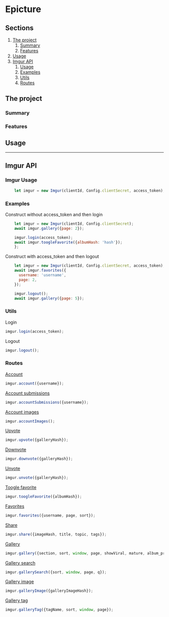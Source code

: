 # Epicture

## Sections
1. [The project](#the-project)
    1. [Summary](#summary)
    2. [Features](#features)
2. [Usage](#usage)
3. [Imgur API](#imgur-api)
    1. [Usage](#imgur-usage)
    2. [Examples](#examples)
    2. [Utils](#utils)
    2. [Routes](#routes)

## The project
### Summary
### Features

## Usage

---
## Imgur API
### Imgur Usage
``` js
    let imgur = new Imgur(clientId, Config.clientSecret, access_token);
```

### Examples
Construct without access_token and then login
``` js
    let imgur = new Imgur(clientId, Config.clientSecret);
    await imgur.gallery({page: 2});

    imgur.login(access_token);
    await imgur.toogleFavorite({albumHash: 'hash'});
    };
```

Construct with access_token and then logout
``` js
    let imgur = new Imgur(clientId, Config.clientSecret, access_token);
    await imgur.favorites({
      username: 'username',
      page: 2,
    });

    imgur.logout();
    await imgur.gallery({page: 5});
```

### Utils
Login
``` js
imgur.login(access_token);
```
Logout
``` js
imgur.logout();
```

### Routes
[Account](https://apidocs.imgur.com/#c94c8719-fe68-4854-b96d-70735dd8b2bc)
``` js
imgur.account({username});
```
[Account submissions](https://apidocs.imgur.com/#286367c1-bb24-4e74-bad9-d2c75b943b3c)
``` js
imgur.accountSubmissions({username});
```
[Account images](https://apidocs.imgur.com/#ee366f7c-69e6-46fd-bf26-e93303f64c84)
``` js
imgur.accountImages();
```
[Upvote](https://apidocs.imgur.com/#23e5f110-318a-4872-9888-1bb1f864b360)
``` js
imgur.upvote({galleryHash});
```
[Downvote](https://apidocs.imgur.com/#23e5f110-318a-4872-9888-1bb1f864b360)
``` js
imgur.downvote({galleryHash});
```
[Unvote](https://apidocs.imgur.com/#23e5f110-318a-4872-9888-1bb1f864b360)
``` js
imgur.unvote({galleryHash});
```
[Toogle favorite](https://apidocs.imgur.com/#31c72664-59c1-426f-98d7-ac7ad6547cc2)
``` js
imgur.toogleFavorite({albumHash});
```
[Favorites](https://apidocs.imgur.com/#a432a8e6-2ece-4544-bc7a-2999eb586f06)
``` js
imgur.favorites({username, page, sort});
```
[Share](https://apidocs.imgur.com/#39729532-1f9f-4b56-ba26-f4ef8d757ef1)
``` js
imgur.share({imageHash, title, topic, tags});
```
[Gallery](https://apidocs.imgur.com/#eff60e84-5781-4c12-926a-208dc4c7cc94)
``` js
imgur.gallery({section, sort, window, page, showViral, mature, album_previews});
```
[Gallery search](https://apidocs.imgur.com/#3c981acf-47aa-488f-b068-269f65aee3ce)
``` js
imgur.gallerySearch({sort, window, page, q});
```
[Gallery image](https://apidocs.imgur.com/#6b97ac3f-0fbc-43d9-bb8e-47321ee6dc46)
``` js
imgur.galleryImage({galleryImageHash});
```
[Gallery tag](https://apidocs.imgur.com/#0f89160b-8bb3-40c5-b17b-a02cc8a2f73d)
``` js
imgur.galleryTag({tagName, sort, window, page});
```

